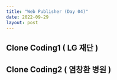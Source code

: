 ```yaml
---
title: "Web Publisher (Day 04)"
date: 2022-09-29
layout: post
---
```


## Clone Coding1 ( LG 재단 ) 
## Clone Coding2 ( 염창환 병원 ) 

